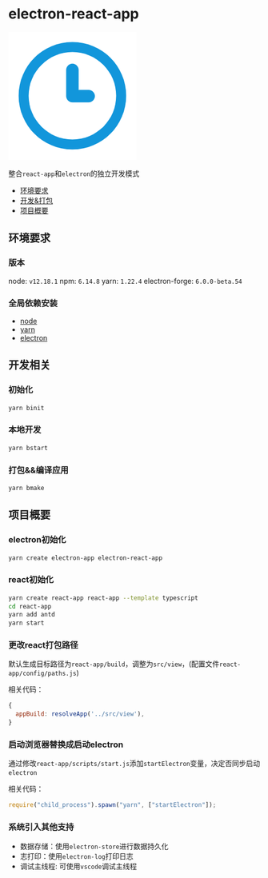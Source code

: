 # electron-react-app

![](icons/app.png)

整合`react-app`和`electron`的独立开发模式

- [环境要求](#环境要求)
- [开发&打包](#开发相关)
- [项目概要](#项目概要)

## 环境要求

### 版本

node: `v12.18.1`
npm: `6.14.8`
yarn: `1.22.4`
electron-forge: `6.0.0-beta.54`

### 全局依赖安装

- [node](https://nodejs.org/en/)
- [yarn](https://yarn.bootcss.com/docs/install/#mac-stable)
- [electron](https://www.electronforge.io/)

## 开发相关

### 初始化

```bash
yarn binit
```

### 本地开发

```bash
yarn bstart
```

### 打包&&编译应用

```bash
yarn bmake
```

## 项目概要

### electron初始化

```bash
yarn create electron-app electron-react-app
```

### react初始化

```bash
yarn create react-app react-app --template typescript
cd react-app
yarn add antd
yarn start
```

### 更改react打包路径

默认生成目标路径为`react-app/build`，调整为`src/view`，(配置文件`react-app/config/paths.js`)

相关代码：

```js
{
  appBuild: resolveApp('../src/view'),
}
```

### 启动浏览器替换成启动electron

通过修改`react-app/scripts/start.js`添加`startElectron`变量，决定否同步启动`electron`

相关代码：

```js
require("child_process").spawn("yarn", ["startElectron"]);
```

### 系统引入其他支持

- 数据存储：使用`electron-store`进行数据持久化
- 志打印：使用`electron-log`打印日志
- 调试主线程: 可使用`vscode`调试主线程
